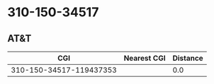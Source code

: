# 310-150-34517
## AT&T


| CGI | Nearest CGI | Distance |
|-----|-------------|----------|
| 310-150-34517-119437353 |  | 0.0 |
